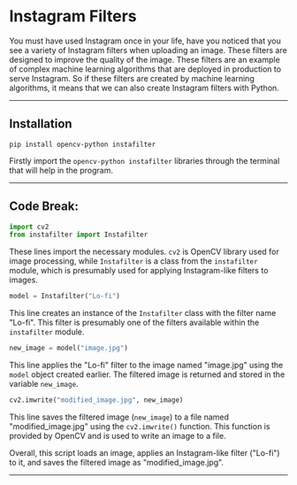 # Instagram Filters

You must have used Instagram once in your life, have you noticed that you see a variety of Instagram filters when uploading an image. These filters are designed to improve the quality of the image. These filters are an example of complex machine learning algorithms that are deployed in production to serve Instagram. So if these filters are created by machine learning algorithms, it means that we can also create Instagram filters with Python.

-----

## Installation

```
pip install opencv-python instafilter
```
Firstly import the `opencv-python instafilter` libraries through the terminal that will help in the program.

-----

## Code Break:

```python
import cv2
from instafilter import Instafilter
```
These lines import the necessary modules. `cv2` is OpenCV library used for image processing, while `Instafilter` is a class from the `instafilter` module, which is presumably used for applying Instagram-like filters to images.

```python
model = Instafilter("Lo-fi")
```
This line creates an instance of the `Instafilter` class with the filter name "Lo-fi". This filter is presumably one of the filters available within the `instafilter` module.

```python
new_image = model("image.jpg")
```
This line applies the "Lo-fi" filter to the image named "image.jpg" using the `model` object created earlier. The filtered image is returned and stored in the variable `new_image`.

```python
cv2.imwrite("modified_image.jpg", new_image)
```
This line saves the filtered image (`new_image`) to a file named "modified_image.jpg" using the `cv2.imwrite()` function. This function is provided by OpenCV and is used to write an image to a file.

Overall, this script loads an image, applies an Instagram-like filter ("Lo-fi") to it, and saves the filtered image as "modified_image.jpg".

-----